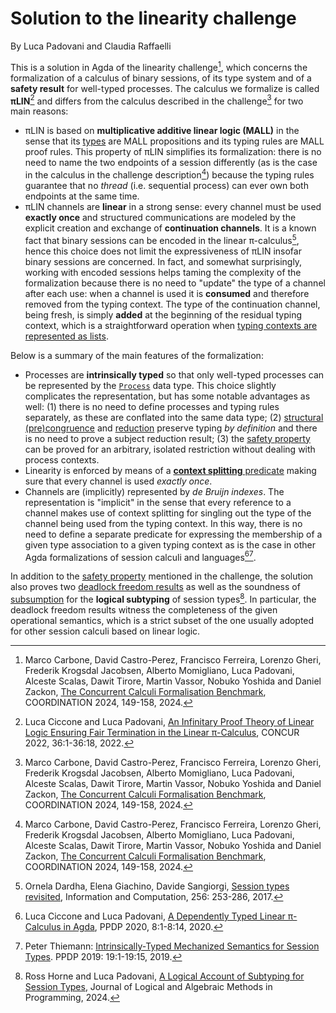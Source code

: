 # Solution to the linearity challenge

By Luca Padovani and Claudia Raffaelli

This is a solution in Agda of the linearity challenge[^5], which concerns the
formalization of a calculus of binary sessions, of its type system and of a
**safety result** for well-typed processes. The calculus we formalize is called
**πLIN**[^1] and differs from the calculus described in the challenge[^5] for
two main reasons:

* πLIN is based on **multiplicative additive linear logic (MALL)** in the sense
  that its [types](Type.lagda.md) are MALL propositions and its typing rules are
  MALL proof rules. This property of πLIN simplifies its formalization: there is
  no need to name the two endpoints of a session differently (as is the case in
  the calculus in the challenge description[^5]) because the typing rules
  guarantee that no *thread* (i.e. sequential process) can ever own both
  endpoints at the same time.
* πLIN channels are **linear** in a strong sense: every channel must be used
  **exactly once** and structured communications are modeled by the explicit
  creation and exchange of **continuation channels**. It is a known fact that
  binary sessions can be encoded in the linear π-calculus[^6], hence this choice
  does not limit the expressiveness of πLIN insofar binary sessions are
  concerned. In fact, and somewhat surprisingly, working with encoded sessions
  helps taming the complexity of the formalization because there is no need to
  "update" the type of a channel after each use: when a channel is used it is
  **consumed** and therefore removed from the typing context. The type of the
  continuation channel, being fresh, is simply **added** at the beginning of the
  residual typing context, which is a straightforward operation when [typing
  contexts are represented as lists](Context.lagda.md).

Below is a summary of the main features of the formalization:

* Processes are **intrinsically typed** so that only well-typed
  processes can be represented by the
  [`Process`](Process.lagda.md#definition) data type. This choice
  slightly complicates the representation, but has some notable
  advantages as well: (1) there is no need to define processes and
  typing rules separately, as these are conflated into the same data
  type; (2) [structural (pre)congruence](Congruence.lagda.md) and
  [reduction](Reduction.lagda.md) preserve typing *by definition*
  and there is no need to prove a subject reduction result; (3) the
  [safety property](Safety.ladga.md) can be proved for an arbitrary,
  isolated restriction without dealing with process contexts.
* Linearity is enforced by means of a [**context splitting**
  predicate](Context.lagda.md#splitting) making sure that every
  channel is used *exactly once*.
* Channels are (implicitly) represented by *de Bruijn indexes*. The
  representation is "implicit" in the sense that every reference to
  a channel makes use of context splitting for singling out the type
  of the channel being used from the typing context. In this way,
  there is no need to define a separate predicate for expressing the
  membership of a given type association to a given typing context
  as is the case in other Agda formalizations of session calculi and
  languages[^3][^4].

In addition to the [safety property](Safety.lagda.md) mentioned in the
challenge, the solution also proves two [deadlock freedom
results](DeadlockFreedom.lagda.md) as well as the soundness of
[subsumption](Subtyping.lagda.md) for the **logical subtyping** of session
types[^2]. In particular, the deadlock freedom results witness the completeness
of the given operational semantics, which is a strict subset of the one usually
adopted for other session calculi based on linear logic.

[^1]: Luca Ciccone and Luca Padovani, [An Infinitary Proof Theory of Linear
    Logic Ensuring Fair Termination in the Linear
    π-Calculus](http://dx.doi.org/10.4230/LIPIcs.CONCUR.2022.36), CONCUR 2022,
    36:1-36:18, 2022.

[^2]: Ross Horne and Luca Padovani, [A Logical Account of Subtyping for Session
    Types](http://dx.doi.org/10.1016/j.jlamp.2024.100986), Journal of Logical
    and Algebraic Methods in Programming, 2024.

[^3]: Luca Ciccone and Luca Padovani, [A Dependently Typed Linear π-Calculus in
    Agda](http://dx.doi.org/10.1145/3414080.3414109), PPDP 2020, 8:1-8:14, 2020.

[^4]: Peter Thiemann: [Intrinsically-Typed Mechanized Semantics for Session
    Types](https://doi.org/10.1145/3354166.3354184). PPDP 2019: 19:1-19:15,
    2019.

[^5]: Marco Carbone, David Castro-Perez, Francisco Ferreira, Lorenzo Gheri,
    Frederik Krogsdal Jacobsen, Alberto Momigliano, Luca Padovani, Alceste
    Scalas, Dawit Tirore, Martin Vassor, Nobuko Yoshida and Daniel Zackon, [The
    Concurrent Calculi Formalisation
    Benchmark](http://dx.doi.org/10.1007/978-3-031-62697-5_9), COORDINATION
    2024, 149-158, 2024.

[^6]: Ornela Dardha, Elena Giachino, Davide Sangiorgi, [Session types
    revisited](https://doi.org/10.1016/j.ic.2017.06.002), Information and
    Computation, 256: 253-286, 2017.

